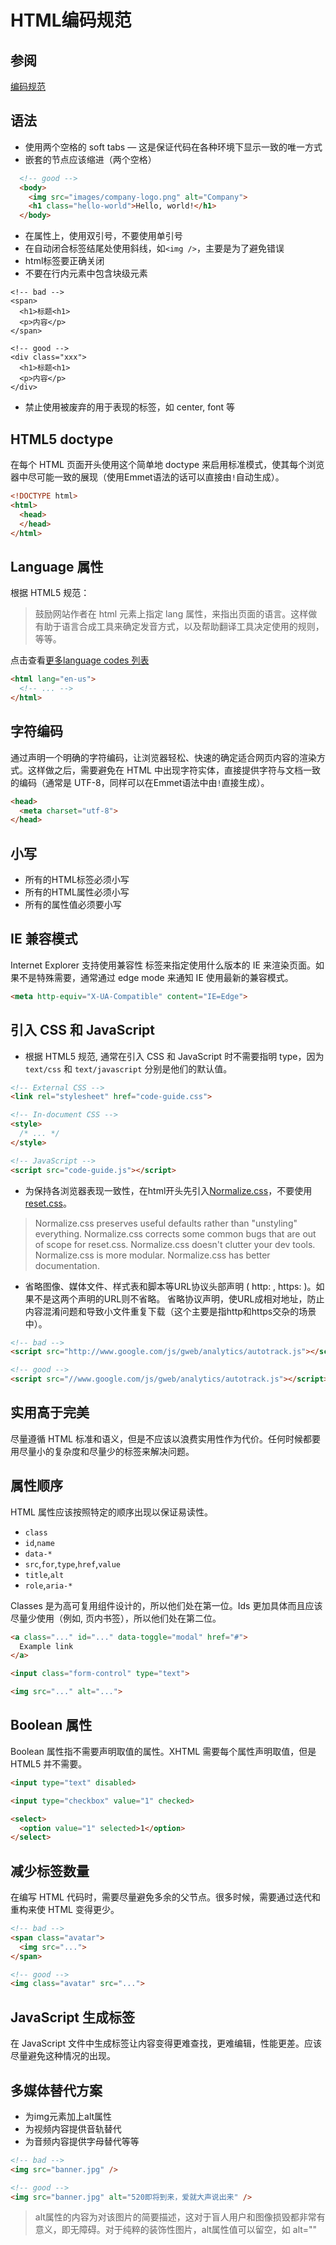# HTML编码规范
## 参阅
[编码规范](http://zoomzhao.github.io/code-guide/)
## 语法
- 使用两个空格的 soft tabs — 这是保证代码在各种环境下显示一致的唯一方式
- 嵌套的节点应该缩进（两个空格）

```html
  <!-- good -->
  <body>
    <img src="images/company-logo.png" alt="Company">
    <h1 class="hello-world">Hello, world!</h1>
  </body>
```
- 在属性上，使用双引号，不要使用单引号
- 在自动闭合标签结尾处使用斜线，如`<img />`，主要是为了避免错误
- html标签要正确关闭
- 不要在行内元素中包含块级元素

```
<!-- bad -->
<span>
  <h1>标题<h1>
  <p>内容</p>
</span>

<!-- good -->
<div class="xxx">
  <h1>标题<h1>
  <p>内容</p>
</div>
```
- 禁止使用被废弃的用于表现的标签，如 center, font 等

## HTML5 doctype
在每个 HTML 页面开头使用这个简单地 doctype 来启用标准模式，使其每个浏览器中尽可能一致的展现（使用Emmet语法的话可以直接由`!`自动生成）。

```html
<!DOCTYPE html>
<html>
  <head>
  </head>
</html>
```

## Language 属性
根据 HTML5 规范：
> 鼓励网站作者在 html 元素上指定 lang 属性，来指出页面的语言。这样做有助于语言合成工具来确定发音方式，以及帮助翻译工具决定使用的规则，等等。

点击查看[更多language codes 列表](http://reference.sitepoint.com/html/lang-codes)

```html
<html lang="en-us">
  <!-- ... -->
</html>
```

## 字符编码
通过声明一个明确的字符编码，让浏览器轻松、快速的确定适合网页内容的渲染方式。这样做之后，需要避免在 HTML 中出现字符实体，直接提供字符与文档一致的编码（通常是 UTF-8，同样可以在Emmet语法中由`!`直接生成）。

```html
<head>
  <meta charset="utf-8">
</head>
```

## 小写
- 所有的HTML标签必须小写
- 所有的HTML属性必须小写
- 所有的属性值必须要小写

## IE 兼容模式
Internet Explorer 支持使用兼容性 <meta> 标签来指定使用什么版本的 IE 来渲染页面。如果不是特殊需要，通常通过 edge mode 来通知 IE 使用最新的兼容模式。

```html
<meta http-equiv="X-UA-Compatible" content="IE=Edge">
```

## 引入 CSS 和 JavaScript
- 根据 HTML5 规范, 通常在引入 CSS 和 JavaScript 时不需要指明 type，因为 `text/css` 和 `text/javascript` 分别是他们的默认值。

```html
<!-- External CSS -->
<link rel="stylesheet" href="code-guide.css">

<!-- In-document CSS -->
<style>
  /* ... */
</style>

<!-- JavaScript -->
<script src="code-guide.js"></script>
```
- 为保持各浏览器表现一致性，在html开头先引入[Normalize.css](https://github.com/necolas/normalize.css)，不要使用[reset.css](http://cssreset.com/)。
> Normalize.css preserves useful defaults rather than "unstyling" everything.
> Normalize.css corrects some common bugs that are out of scope for reset.css.
> Normalize.css doesn't clutter your dev tools. 
> Normalize.css is more modular. 
> Normalize.css has better documentation.

- 省略图像、媒体文件、样式表和脚本等URL协议头部声明 ( http: , https: )。如果不是这两个声明的URL则不省略。
省略协议声明，使URL成相对地址，防止内容混淆问题和导致小文件重复下载（这个主要是指http和https交杂的场景中）。

```html
<!-- bad -->
<script src="http://www.google.com/js/gweb/analytics/autotrack.js"></script>

<!-- good -->
<script src="//www.google.com/js/gweb/analytics/autotrack.js"></script>
```

## 实用高于完美
尽量遵循 HTML 标准和语义，但是不应该以浪费实用性作为代价。任何时候都要用尽量小的复杂度和尽量少的标签来解决问题。

## 属性顺序
HTML 属性应该按照特定的顺序出现以保证易读性。
- `class`
- `id`,`name`
- `data-*`
- `src`,`for`,`type`,`href`,`value`
- `title`,`alt`
- `role`,`aria-*`

Classes 是为高可复用组件设计的，所以他们处在第一位。Ids 更加具体而且应该尽量少使用（例如, 页内书签），所以他们处在第二位。

```html
<a class="..." id="..." data-toggle="modal" href="#">
  Example link
</a>

<input class="form-control" type="text">

<img src="..." alt="...">
```

## Boolean 属性
Boolean 属性指不需要声明取值的属性。XHTML 需要每个属性声明取值，但是 HTML5 并不需要。

```html
<input type="text" disabled>

<input type="checkbox" value="1" checked>

<select>
  <option value="1" selected>1</option>
</select>
```

## 减少标签数量
在编写 HTML 代码时，需要尽量避免多余的父节点。很多时候，需要通过迭代和重构来使 HTML 变得更少。

```html
<!-- bad -->
<span class="avatar">
  <img src="...">
</span>

<!-- good -->
<img class="avatar" src="...">
```

## JavaScript 生成标签
在 JavaScript 文件中生成标签让内容变得更难查找，更难编辑，性能更差。应该尽量避免这种情况的出现。

## 多媒体替代方案
- 为img元素加上alt属性
- 为视频内容提供音轨替代
- 为音频内容提供字母替代等等

```html
<!-- bad -->
<img src="banner.jpg" />

<!-- good -->
<img src="banner.jpg" alt="520即将到来，爱就大声说出来" />
```

> alt属性的内容为对该图片的简要描述，这对于盲人用户和图像损毁都非常有意义，即无障碍。对于纯粹的装饰性图片，alt属性值可以留空，如 alt=""